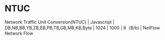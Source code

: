 # NTUC
Network Traffic Unit Conversion(NTUC) | Javascript | DB,NB,BB,YB,ZB,EB,PB,TB,GB,MB,KB,Byte | 1024 | 1000 | 8（B/b) | NetFlow Network Flow
